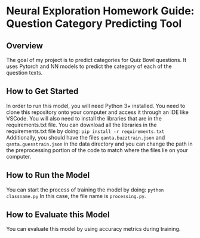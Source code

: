 # Neural Exploration Homework Guide: Question Category Predicting Tool

## Overview
The goal of my project is to predict categories for Quiz Bowl questions. It uses Pytorch and NN models to predict the category of each of the question texts.

## How to Get Started
In order to run this model, you will need Python 3+ installed. You need to clone this repository onto your computer and access it through an IDE like VSCode. You will also need to install the libraries that are in the requirements.txt file. You can download all the libraries in the requirements.txt file by doing:
`pip install -r requirements.txt`
Additionally, you should have the files `qanta.buzztrain.json` and `qanta.guesstrain.json` in the data directory and you can change the path in the preprocessing portion of the code to match where the files lie on your computer.

## How to Run the Model
You can start the process of training the model by doing:
`python classname.py` 
In this case, the file name is `processing.py`.

## How to Evaluate this Model
You can evaluate this model by using accuracy metrics during training.


